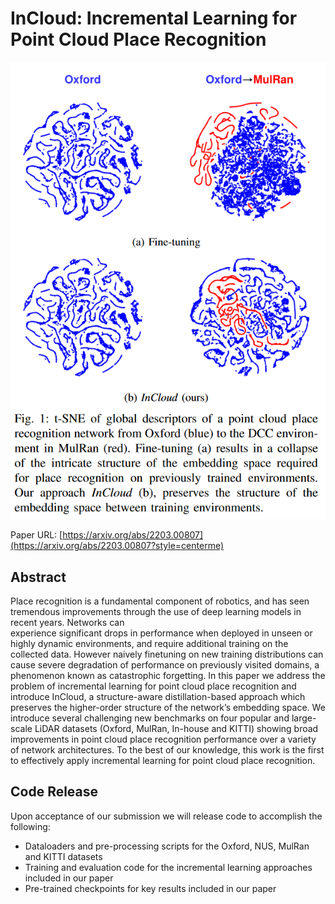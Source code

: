 
# InCloud: Incremental Learning for Point Cloud Place Recognition
![](figures/InCloud.png)

Paper URL: [https://arxiv.org/abs/2203.00807](https://arxiv.org/abs/2203.00807?style=centerme)

## Abstract  
Place recognition is a fundamental component of robotics, and has seen tremendous improvements through the use of deep learning models in recent years. Networks can  
experience significant drops in performance when deployed in unseen or highly dynamic environments, and require additional training on the collected data. However naively finetuning on new training distributions can cause severe degradation of performance on previously visited domains, a phenomenon known as catastrophic forgetting. In this paper we address the problem of incremental learning for point cloud place recognition and introduce InCloud, a structure-aware distillation-based approach which preserves the higher-order structure of the network’s embedding space. We introduce several challenging new benchmarks on four popular and large-scale LiDAR datasets (Oxford, MulRan, In-house and KITTI) showing broad improvements in point cloud place recognition performance over a variety of network architectures. To the best of our knowledge, this work is the first to effectively apply incremental learning for point cloud place recognition.

## Code Release  
Upon acceptance of our submission we will release code to accomplish the following: 
- Dataloaders and pre-processing scripts for the Oxford, NUS, MulRan and KITTI datasets  
- Training and evaluation code for the incremental learning approaches included in our paper  
- Pre-trained checkpoints for key results included in our paper
